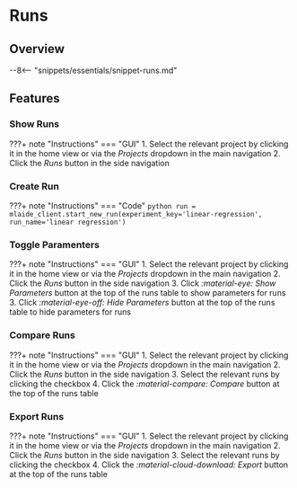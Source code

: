 # Runs
## Overview
--8<-- "snippets/essentials/snippet-runs.md"

## Features

### Show Runs

???+ note "Instructions"
    === "GUI"
        1. Select the relevant project by clicking it in the home view or via the _Projects_ dropdown in the main navigation
        2. Click the _Runs_ button in the side navigation

### Create Run

???+ note "Instructions"
    === "Code"
        ```python
        run = mlaide_client.start_new_run(experiment_key='linear-regression',
                                          run_name='linear regression')
        ```

### Toggle Paramenters

???+ note "Instructions"
    === "GUI"
        1. Select the relevant project by clicking it in the home view or via the _Projects_ dropdown in the main navigation
        2. Click the _Runs_ button in the side navigation
        3. Click _:material-eye: Show Parameters_ button at the top of the runs table to show parameters for runs
        3. Click _:material-eye-off: Hide Parameters_ button at the top of the runs table to hide parameters for runs

### Compare Runs

???+ note "Instructions"
    === "GUI"
        1. Select the relevant project by clicking it in the home view or via the _Projects_ dropdown in the main navigation
        2. Click the _Runs_ button in the side navigation
        3. Select the relevant runs by clicking the checkbox
        4. Click the _:material-compare: Compare_ button at the top of the runs table

### Export Runs

???+ note "Instructions"
    === "GUI"
        1. Select the relevant project by clicking it in the home view or via the _Projects_ dropdown in the main navigation
        2. Click the _Runs_ button in the side navigation
        3. Select the relevant runs by clicking the checkbox
        4. Click the _:material-cloud-download: Export_ button at the top of the runs table
